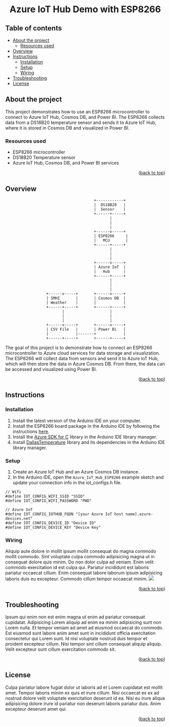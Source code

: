 <h1 align="center" id="top">Azure IoT Hub Demo with ESP8266</h1>

## Table of contents
- [About the project](#about-the-project)
    - [Resources used](#resources-used)
- [Overview](#overview)
- [Instructions](#instructions)
    - [Installation](#installation)
    - [Setup](#setup)
    - [Wiring](#wiring)
- [Troubleshooting](#troubleshooting)
- [License](#license)

## About the project
This project demonstrates how to use an ESP8266 microcontroller to connect to Azure IoT Hub, Cosmos DB, and Power BI. The ESP8266 collects data from a DS18B20 temperature sensor and sends it to Azure IoT Hub, where it is stored in Cosmos DB and visualized in Power BI.


### Resources used
- ESP8266 microcontroller
- DS18B20 Temperature sensor
- Azure IoT Hub, Cosmos DB, and Power BI services

<p align="right">(<a href="#top">back to top</a>)</p>

## Overview
```
                                       +------------+
                                       |  DS18B20   |
                                       |  Sensor    |
                                       +------+-----+
                                              |
                                              |
                                              |
                                       +------v-----+
                                       | ESP8266     |
                                       |   MCU       |
                                       +------+-----+
                                              |
                                              |
                                              |
                                       +------v-----+
                                       | Azure IoT  |
                                       |   Hub      |
                                       +------+-----+
                                              |
                                              |
                                              |
                  +------v-----+       +------v-----+
                  | SMHI       |       | Cosmos DB  |
                  | Weather    |       |            |
                  +------+-----+       +------+-----+
                         |                    |
                         |                    |
                         |                    |
                  +------v-----+       +------v-----+
                  | CSV File   |       | Power Bi   |
                  |            |------->            |
                  +------+-----+       +------+-----+
```
The goal of this project is to demonstrate how to connect an ESP8266 microcontroller to Azure cloud services for data storage and visualization. The ESP8266 will collect data from sensors and send it to Azure IoT Hub, which will then store the data in Azure Cosmos DB. From there, the data can be accessed and visualized using Power BI.

<p align="right">(<a href="#top">back to top</a>)</p>

## Instructions
### Installation
1. Install the latest version of the Arduino IDE on your computer.
2. Install the ESP8266 board package in the Arduino IDE by following the instructions [here](https://github.com/esp8266/Arduino#installing-with-boards-manager).
3. Install the [Azure SDK for C](https://github.com/Azure/azure-sdk-for-c-arduino) library in the Arduino IDE library manager.
4. Install [DallasTemperature](https://github.com/milesburton/Arduino-Temperature-Control-Library) library and its dependencies in the Arduino IDE library manager.

### Setup
1. Create an Azure IoT Hub and an Azure Cosmos DB instance.
2. In the Arduino IDE, open the `Azure_IoT_Hub_ESP8266` example sketch and update your connection info in the iot_configs.h file.
```
// Wifi
#define IOT_CONFIG_WIFI_SSID "SSID"
#define IOT_CONFIG_WIFI_PASSWORD "PWD"

// Azure IoT
#define IOT_CONFIG_IOTHUB_FQDN "[your Azure IoT host name].azure-devices.net"
#define IOT_CONFIG_DEVICE_ID "Device ID"
#define IOT_CONFIG_DEVICE_KEY "Device Key"
```

### Wiring
Aliquip aute dolore in mollit ipsum mollit consequat do magna commodo mollit commodo. Sint voluptate culpa commodo adipisicing magna ut in consequat dolore quis minim. Do non dolor culpa ad veniam. Enim velit commodo exercitation id est culpa qui. Pariatur incididunt est laboris pariatur occaecat cillum. Enim consequat labore laborum ipsum adipisicing laboris duis eu excepteur. Commodo cillum tempor occaecat minim.
<img src="https://hackster.imgix.net/uploads/attachments/931857/esp82cover_2TmU7fOx4S.jpg?auto=compress%2Cformat&w=900&h=675&fit=min">

<p align="right">(<a href="#top">back to top</a>)</p>

## Troubleshooting
Ipsum qui enim non est enim magna ut enim ad pariatur consequat cupidatat. Adipisicing Lorem aliquip ad enim ea minim adipisicing sunt non Lorem nulla. Et tempor veniam ad amet ad eiusmod occaecat do commodo. Est eiusmod sunt labore anim amet sunt in incididunt officia exercitation consectetur qui Lorem sunt. Id nisi voluptate nostrud duis tempor et proident excepteur cillum. Nisi tempor sint cillum consequat aliquip aliquip. Velit excepteur sunt cillum exercitation commodo sit.

<p align="right">(<a href="#top">back to top</a>)</p>

## License
Culpa pariatur labore fugiat dolor ut laboris ad et Lorem cupidatat est mollit amet. Tempor laboris minim ex quis et irure cillum. Nisi occaecat ex ex ad nostrud dolore velit voluptate exercitation deserunt id ea. Nisi eu irure aliqua adipisicing dolore irure id pariatur non deserunt laboris pariatur duis. Anim excepteur deserunt amet qui.

<p align="right">(<a href="#top">back to top</a>)</p>